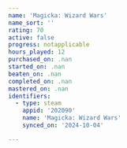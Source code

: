 ```yaml
---
name: 'Magicka: Wizard Wars'
name_sort: ''
rating: 70
active: false
progress: notapplicable
hours_played: 12
purchased_on: .nan
started_on: .nan
beaten_on: .nan
completed_on: .nan
mastered_on: .nan
identifiers:
  - type: steam
    appid: '202090'
    name: 'Magicka: Wizard Wars'
    synced_on: '2024-10-04'

---
```

